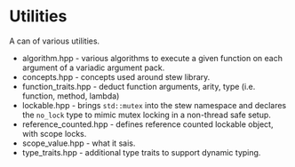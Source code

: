 # Utilities

A can of various utilities.

* algorithm.hpp - various algorithms to execute a given function on each argument of a variadic argument pack.
* concepts.hpp - concepts used around stew library.
* function_traits.hpp - deduct function arguments, arity, type (i.e. function, method, lambda)
* lockable.hpp - brings `std::mutex` into the stew namespace and declares the `no_lock` type to mimic mutex locking in a non-thread safe setup.
* reference_counted.hpp - defines reference counted lockable object, with scope locks.
* scope_value.hpp - what it sais.
* type_traits.hpp - additional type traits to support dynamic typing. 